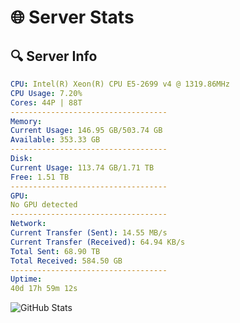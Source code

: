 # 🌐 Server Stats
## 🔍 Server Info
```yaml
CPU: Intel(R) Xeon(R) CPU E5-2699 v4 @ 1319.86MHz
CPU Usage: 7.20%
Cores: 44P | 88T
-----------------------------------
Memory:
Current Usage: 146.95 GB/503.74 GB
Available: 353.33 GB
-----------------------------------
Disk:
Current Usage: 113.74 GB/1.71 TB
Free: 1.51 TB
-----------------------------------
GPU:
No GPU detected
-----------------------------------
Network:
Current Transfer (Sent): 14.55 MB/s
Current Transfer (Received): 64.94 KB/s
Total Sent: 68.90 TB
Total Received: 584.50 GB
-----------------------------------
Uptime:
40d 17h 59m 12s
```
![GitHub Stats](https://img.shields.io/badge/Updated-2025-04-17_15:22:01-blue)